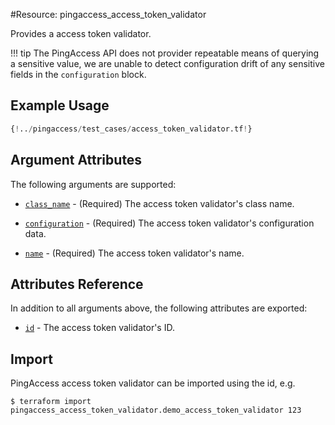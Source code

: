 #Resource: pingaccess_access_token_validator

Provides a access token validator.

!!! tip
    The PingAccess API does not provider repeatable means of querying a sensitive value, we are unable to detect configuration drift of any sensitive fields in the `configuration` block.

## Example Usage
```terraform
{!../pingaccess/test_cases/access_token_validator.tf!}
```

## Argument Attributes

The following arguments are supported:

- [`class_name`](#class_name) - (Required) The access token validator's class name.

- [`configuration`](#configuration) - (Required) The access token validator's configuration data.

- [`name`](#name) - (Required) The access token validator's name.

## Attributes Reference

In addition to all arguments above, the following attributes are exported:

- [`id`](#id) - The access token validator's ID.

## Import

PingAccess access token validator can be imported using the id, e.g.

```
$ terraform import pingaccess_access_token_validator.demo_access_token_validator 123
```
